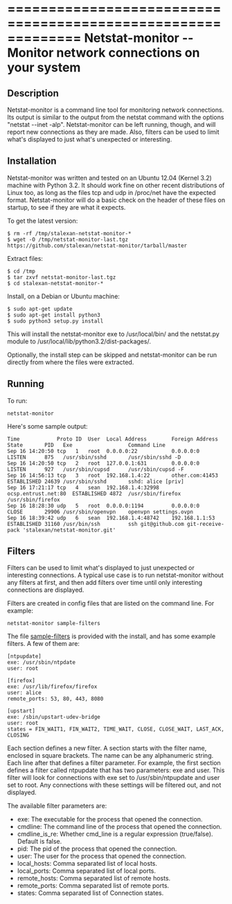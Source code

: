 =============================================================
Netstat-monitor -- Monitor network connections on your system
=============================================================

## Description

Netstat-monitor is a command line tool for monitoring network connections. Its output is similar to the output from the netstat command with the options "netstat --inet -alp". Netstat-monitor can be left running, though, and will report new connections as they are made. Also, filters can be used to limit what's displayed to just what's unexpected or interesting.

## Installation

Netstat-monitor was written and tested on an Ubuntu 12.04 (Kernel 3.2) machine with Python 3.2. It should work fine on other recent distributions of Linux too, as long as the files tcp and udp in /proc/net have the expected format. Netstat-monitor will do a basic check on the header of these files on startup, to see if they are what it expects.

To get the latest version:

    $ rm -rf /tmp/stalexan-netstat-monitor-*
    $ wget -O /tmp/netstat-monitor-last.tgz https://github.com/stalexan/netstat-monitor/tarball/master

Extract files:

    $ cd /tmp
    $ tar zxvf netstat-monitor-last.tgz
    $ cd stalexan-netstat-monitor-*

Install, on a Debian or Ubuntu machine:

    $ sudo apt-get update
    $ sudo apt-get install python3
    $ sudo python3 setup.py install

This will install the netstat-monitor exe to /usr/local/bin/ and the netstat.py module to /usr/local/lib/python3.2/dist-packages/.

Optionally, the install step can be skipped and netstat-monitor can be run directly from where the files were extracted.

## Running

To run:

    netstat-monitor

Here's some sample output:

    Time            Proto ID  User  Local Address        Foreign Address      State       PID   Exe                  Command Line
    Sep 16 14:20:50 tcp   1   root  0.0.0.0:22           0.0.0.0:0            LISTEN      875   /usr/sbin/sshd       /usr/sbin/sshd -D
    Sep 16 14:20:50 tcp   2   root  127.0.0.1:631        0.0.0.0:0            LISTEN      927   /usr/sbin/cupsd      /usr/sbin/cupsd -F
    Sep 16 14:56:13 tcp   3   root  192.168.1.4:22       other.com:41453      ESTABLISHED 24639 /usr/sbin/sshd       sshd: alice [priv]
    Sep 16 17:21:17 tcp   4   sean  192.168.1.4:32998    ocsp.entrust.net:80  ESTABLISHED 4872  /usr/sbin/firefox    /usr/sbin/firefox
    Sep 16 18:28:30 udp   5   root  0.0.0.0:1194         0.0.0.0:0            CLOSE       29906 /usr/sbin/openvpn    openvpn settings.ovpn
    Sep 16 18:39:42 udp   6   sean  192.168.1.4:48742    192.168.1.1:53       ESTABLISHED 31160 /usr/bin/ssh         ssh git@github.com git-receive-pack 'stalexan/netstat-monitor.git'

## Filters

Filters can be used to limit what's displayed to just unexpected or interesting connections. A typical use case is to run netstat-monitor without any filters at first, and then add filters over time until only interesting connections are displayed.

Filters are created in config files that are listed on the command line. For example:

    netstat-monitor sample-filters

The file [sample-filters](https://github.com/stalexan/netstat-monitor/blob/master/sample-filters) is provided with the install, and has some example filters. A few of them are:

    [ntpupdate]
    exe: /usr/sbin/ntpdate
    user: root

    [firefox]
    exe: /usr/lib/firefox/firefox
    user: alice 
    remote_ports: 53, 80, 443, 8080

    [upstart]
    exe: /sbin/upstart-udev-bridge
    user: root
    states = FIN_WAIT1, FIN_WAIT2, TIME_WAIT, CLOSE, CLOSE_WAIT, LAST_ACK, CLOSING

Each section defines a new filter. A section starts with the filter name, enclosed in square brackets. The name can be any alphanumeric string. Each line after that defines a filter parameter. For example, the first section defines a filter called ntpupdate that has two parameters: exe and user. This filter will look for connections with exe set to /usr/sbin/ntpupdate and user set to root. Any connections with these settings will be filtered out, and not displayed.

The available filter parameters are:

* exe: The executable for the process that opened the connection.
* cmdline: The command line of the process that opened the connection.
* cmdline_is_re: Whether cmd_line is a regular expression (true/false). Default is false.
* pid: The pid of the process that opened the connection.
* user: The user for the process that opened the connection.
* local_hosts: Comma separated list of local hosts.
* local_ports: Comma separated list of local ports.
* remote_hosts: Comma separated list of remote hosts.
* remote_ports: Comma separated list of remote ports.
* states: Comma separated list of Connection states.

